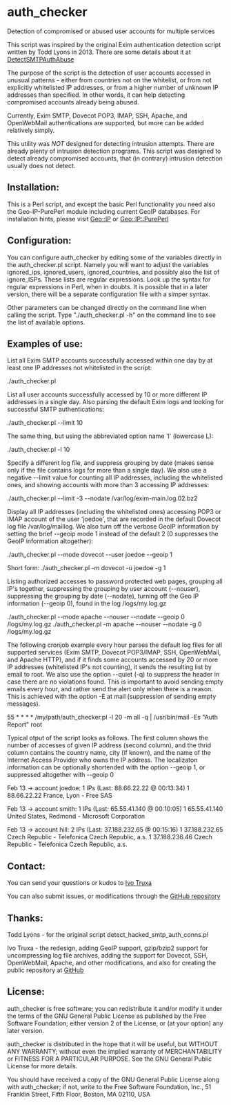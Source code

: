 auth_checker
============

Detection of compromised or abused user accounts for multiple services

This script was inspired by the original Exim authentication detection script 
written by Todd Lyons in 2013. There are some details about it at 
[DetectSMTPAuthAbuse](https://github.com/Exim/exim/wiki/DetectSMTPAuthAbuse)

The purpose of the script is the detection of user accounts accessed in unusual 
patterns - either from countries not on the whitelist, or from not explicitly 
whitelisted IP addresses, or from a higher number of unknown IP addresses than 
specified. In other words, it can help detecting compromised accounts already 
being abused.

Currently, Exim SMTP, Dovecot POP3, IMAP, SSH, Apache, and OpenWebMail 
authentications are supported, but more can be added relatively simply.

This utility was *NOT* designed for detecting intrusion attempts. There are 
already plenty of intrusion detection programs. This script was designed to detect 
already compromised accounts, that (in contrary) intrusion detection usually does 
not detect.


Installation:
-------------
This is a Perl script, and except the basic Perl functionality you need also the 
Geo-IP-PurePerl module including current GeoIP databases. For installation hints,
please visit [Geo::IP](http://search.cpan.org/~borisz/Geo-IP-1.43/lib/Geo/IP.pm) or [Geo::IP::PurePerl](http://search.cpan.org/~borisz/Geo-IP-PurePerl-1.25/lib/Geo/IP/PurePerl.pm)


Configuration:
--------------

You can configure auth_checker by editing some of the variables directly in the 
auth\_checker.pl script. Namely you will want to adjust the variables ignored\_ips,
ignored\_users, ignored\_countries, and possibly also the list of ignore_ISPs. 
These lists are regular expressions. Look up the syntax for regular expressions 
in Perl, when in doubts. It is possible that in a later version, there will be
a separate configuration file with a simper syntax.

Other parameters can be changed directly on the command line when calling the script.
Type "./auth_checker.pl -h" on the command line to see the list of available
options.


Examples of use:
----------------

List all Exim SMTP accounts successfully accessed within one day by at least one 
IP addresses not whitelisted in the script:

./auth_checker.pl

List all user accounts successfully accessed by 10 or more different IP addresses 
in a single day. Also parsing the default Exim logs and looking for successful SMTP 
authentications:

./auth_checker.pl --limit 10

The same thing, but using the abbreviated option name 'l' (lowercase L):

./auth_checker.pl -l 10

Specify a different log file, and suppress grouping by date (makes sense only if the
file contains logs for more than a single day). We also use a negative --limit value 
for counting all IP addresses, including the whitelisted ones, and showing accounts
with more than 3 accessing IP addresses:

./auth_checker.pl --limit -3 --nodate /var/log/exim-main.log.02.bz2

Display all IP addresses (including the whitelisted ones) accessing POP3 or IMAP account 
of the user 'joedoe', that are recorded in the default Dovecot log file /var/log/maillog.
We also turn off the verbose GeoIP information by setting the brief --geoip mode 1
instead of the default 2 (0 suppresses the GeoIP information altogether):

./auth_checker.pl --mode dovecot --user joedoe --geoip 1

Short form: ./auth_checker.pl -m dovecot -u joedoe -g 1

Listing authorized accesses to password protected web pages, grouping all IP's together,
suppressing the grouping by user account (--nouser), suppressing the grouping by date
(--nodate), turning off the Geo IP information (--geoip 0), found in the log /logs/my.log.gz

./auth_checker.pl --mode apache --nouser --nodate --geoip 0 /logs/my.log.gz
./auth_checker.pl -m apache --nouser --nodate -g 0 /logs/my.log.gz

The following cronjob example every hour parses the default log files for all supported 
services (Exim SMTP, Dovecot POP3/IMAP, SSH, OpenWebMail, and Apache HTTP), and if it 
finds some accounts accessed by 20 or more IP addresses (whitelisted IP's not counting), 
it sends the resulting list by email to root. We also use the option --quiet (-q) to 
suppress the header in case there are no violations found. This is important to avoid 
sending empty emails every hour, and rather send the alert only when there is a reason.
This is achieved with the option -E at mail (suppression of sending empty messages).

55 * * * * /my/path/auth_checker.pl -l 20 -m all -q | /usr/bin/mail -Es "Auth Report" root


Typical otput of the script looks as follows. The first column shows the number of 
accesses of given IP address (second column), and the thrid column contains the 
country name, city (if known), and the name of the Internet Access Provider who
owns the IP address. The localizaton information can be optionally shortended with
the option --geoip 1, or suppressed altogether with --geoip 0


Feb 13 -> account joedoe: 1 IPs (Last: 88.66.22.22 @ 00:13:34)
   1     88.66.22.22       France, Lyon - Free SAS

Feb 13 -> account smith: 1 IPs (Last: 65.55.41.140 @ 00:10:05)
   1     65.55.41.140      United States, Redmond - Microsoft Corporation

Feb 13 -> account hill: 2 IPs (Last: 37.188.232.65 @ 00:15:16)
   1     37.188.232.65     Czech Republic - Telefonica Czech Republic, a.s.
   1     37.188.236.46     Czech Republic - Telefonica Czech Republic, a.s.



Contact:
--------

You can send your questions or kudos to [Ivo Truxa](mailto:truxa@truxoft.com)

You can also submit issues, or modifications through the [GitHub repository](https://github.com/truxoft/auth_checker/)


Thanks:
-------

Todd Lyons - for the original script detect\_hacked\_smtp\_auth\_conns.pl

Ivo Truxa  - the redesign, adding GeoIP support, gzip/bzip2 support
             for uncompressing log file archives, adding the support
             for Dovecot, SSH, OpenWebMail, Apache, and other
             modifications, and also for creating the public repository
             at [GitHub](https://github.com/truxoft/auth_checker)



License:
--------

auth_checker is free software; you can redistribute it and/or modify it under the
terms of the GNU General Public License as published by the Free Software
Foundation; either version 2 of the License, or (at your option) any later
version.

auth_checker is distributed in the hope that it will be useful, but WITHOUT ANY
WARRANTY; without even the implied warranty of MERCHANTABILITY or FITNESS FOR A
PARTICULAR PURPOSE. See the GNU General Public License for more details.

You should have received a copy of the GNU General Public License along with
auth_checker; if not, write to the Free Software Foundation, Inc., 51 Franklin
Street, Fifth Floor, Boston, MA 02110, USA

